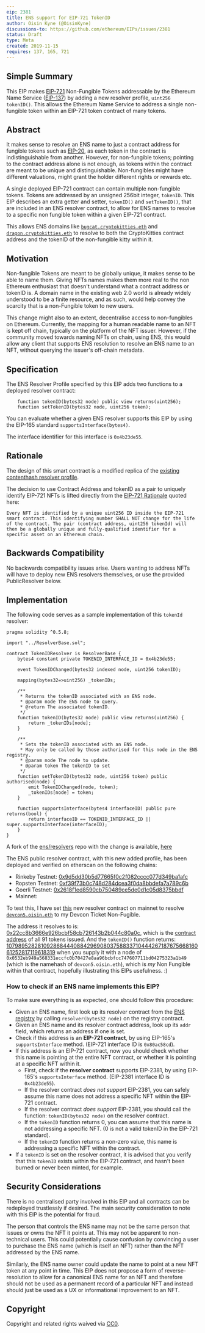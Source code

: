 ```yaml
---
eip: 2381
title: ENS support for EIP-721 TokenID
author: Oisin Kyne (@OisinKyne)
discussions-to: https://github.com/ethereum/EIPs/issues/2381
status: Draft
type: Meta
created: 2019-11-15
requires: 137, 165, 721
---
```


## Simple Summary

This EIP makes [EIP-721](https://eips.ethereum.org/EIPS/eip-721) Non-Fungible Tokens addressable by the Ethereum Name Service ([EIP-137](https://eips.ethereum.org/EIPS/eip-137)) by adding a new resolver profile, `uint256 tokenID()`. This allows the Ethereum Name Service to address a single non-fungible token within an EIP-721 token contract of many tokens.

## Abstract

It makes sense to resolve an ENS name to just a contract address for fungible tokens such as [EIP-20](https://eips.ethereum.org/EIPS/eip-20), as each token in the contract is indistinguishable from another. However, for non-fungible tokens; pointing to the contract address alone is not enough, as tokens within the contract are meant to be unique and distinguishable. Non-fungibles might have different valuations, might grant the holder different rights or rewards etc.

A single deployed EIP-721 contract can contain multiple non-fungible tokens. Tokens are addressed by an unsigned 256bit integer, `tokenID`. This EIP describes an extra getter and setter, `tokenID()` and `setTokenID()`, that are included in an ENS resolver contract, to allow for ENS names to resolve to a specific non fungible token within a given EIP-721 contract.

This allows ENS domains like [`bugcat.cryptokitties.eth`](https://www.cryptokitties.co/kitty/101) and [`dragon.cryptokitties.eth`](https://www.cryptokitties.co/kitty/896775) to resolve to both the CryptoKitties contract address and the tokenID of the non-fungible kitty within it.

## Motivation

Non-fungible Tokens are meant to be globally unique, it makes sense to be able to name them. Giving NFTs names makes them more real to the non Ethereum enthusiast that doesn't understand what a contract address or tokenID is. A domain name in the existing web 2.0 world is already widely understood to be a finite resource, and as such, would help convey the scarcity that is a non-Fungible token to new users.

This change might also to an extent, decentralise access to non-fungibles on Ethereum. Currently, the mapping for a human readable name to an NFT is kept off chain, typically on the platform of the NFT issuer. However, if the community moved towards naming NFTs on chain, using ENS, this would allow any client that supports ENS resolution to resolve an ENS name to an NFT, without querying the issuer's off-chain metadata.

## Specification

The ENS Resolver Profile specified by this EIP adds two functions to a deployed resolver contract:

```
    function tokenID(bytes32 node) public view returns(uint256);
    function setTokenID(bytes32 node, uint256 token);
```

You can evaluate whether a given ENS resolver supports this EIP by using the EIP-165 standard `supportsInterface(bytes4)`.

The interface identifier for this interface is `0x4b23de55`.

## Rationale

The design of this smart contract is a modified replica of the [existing contenthash resolver profile](https://github.com/ensdomains/resolvers/blob/master/contracts/profiles/ContentHashResolver.sol).

The decision to use Contract Address and tokenID as a pair to uniquely identify EIP-721 NFTs is lifted directly from the [EIP-721 Rationale](https://github.com/ethereum/EIPs/blob/master/EIPS/eip-721.md#rationale) quoted here:

    Every NFT is identified by a unique uint256 ID inside the EIP-721 smart contract. This identifying number SHALL NOT change for the life of the contract. The pair (contract address, uint256 tokenId) will then be a globally unique and fully-qualified identifier for a specific asset on an Ethereum chain.

## Backwards Compatibility

No backwards compatibility issues arise. Users wanting to address NFTs will have to deploy new ENS resolvers themselves, or use the provided PublicResolver below.

## Implementation

The following code serves as a sample implementation of this `tokenId` resolver:

```solidity
pragma solidity ^0.5.8;

import "../ResolverBase.sol";

contract TokenIDResolver is ResolverBase {
    bytes4 constant private TOKENID_INTERFACE_ID = 0x4b23de55;

    event TokenIDChanged(bytes32 indexed node, uint256 tokenID);

    mapping(bytes32=>uint256) _tokenIDs;

    /**
     * Returns the tokenID associated with an ENS node.
     * @param node The ENS node to query.
     * @return The associated tokenID.
     */
    function tokenID(bytes32 node) public view returns(uint256) {
        return _tokenIDs[node];
    }

    /**
     * Sets the tokenID associated with an ENS node.
     * May only be called by those authorised for this node in the ENS registry.
     * @param node The node to update.
     * @param token The tokenID to set
     */
    function setTokenID(bytes32 node, uint256 token) public authorised(node) {
        emit TokenIDChanged(node, token);
        _tokenIDs[node] = token;
    }

    function supportsInterface(bytes4 interfaceID) public pure returns(bool) {
        return interfaceID == TOKENID_INTERFACE_ID || super.supportsInterface(interfaceID);
    }
}
```

A fork of the [ens/resolvers](https://github.com/ensdomains/resolvers) repo with the change is available, [here](https://github.com/OisinKyne/resolvers/blob/master/contracts/profiles/TokenIDResolver.sol)

The ENS public resolver contract, with this new added profile, has been deployed and verified on etherscan on the following chains:

- Rinkeby Testnet: [0x9d5dd30b5d77665f0c2f082cccc077d349ba1afc](https://rinkeby.etherscan.io/address/0x9d5dd30b5d77665f0c2f082cccc077d349ba1afc)
- Ropsten Testnet: [0xf39f73b0c748d284dcea3f0da8bbdefa7a789c6b](https://ropsten.etherscan.io/address/0xf39f73b0c748d284dcea3f0da8bbdefa7a789c6b)
- Goerli Testnet: [0x2618f1ed8590cb750489ce5de0d1c05d8375bbdf](https://goerli.etherscan.io/address/0x2618f1ed8590cb750489ce5de0d1c05d8375bbdf)
- Mainnet: <!-- Will redeploy shortly, needs to be pointed at the migrated ENS registry. [0x888aB947Cb7135DC25D4936E9a49b4e2bcDEa467](https://etherscan.io/address/0x888ab947cb7135dc25d4936e9a49b4e2bcdea467)-->

To test this, I have set [this](https://etherscan.io/address/0x888ab947cb7135dc25d4936e9a49b4e2bcdea467) new resolver contract on mainnet to resolve [`devcon5.oisin.eth`](https://etherscan.io/enslookup?q=devcon5.oisin.eth) to my Devcon Ticket Non-Fugible.

The address it resolves to is:
[0x22cc8b3666e926bcbf58cb726143b2b044c80a0c](https://etherscan.io/token/0x22cc8b3666e926bcbf58cb726143b2b044c80a0c), which is the [contract address](https://etherscan.io/token/0x22cc8b3666e926bcbf58cb726143b2b044c80a0c) of all 91 tokens issued.
And the `tokenID()` function returns:
[10798952828109286844408842969080375883371044426718767566816061252817119618319](https://etherscan.io/token/0x22cc8b3666e926bcbf58cb726143b2b044c80a0c?a=10798952828109286844408842969080375883371044426718767566816061252817119618319) when you supply it with a node of `0x0532eb949a568331eccfc0b70427e8aa96bcbfcc747607711bd04275323a1b49` (which is the namehash of `devcon5.oisin.eth`), which is _my_ Non Fungible within that contract, hopefully illustrating this EIPs usefulness. :)

### How to check if an ENS name implements this EIP?

To make sure everything is as expected, one should follow this procedure:

- Given an ENS name, first look up its resolver contract from the [ENS registry](https://docs.ens.domains/contract-api-reference/ens) by calling `resolver(bytes32 node)` on the registry contract.
- Given an ENS name and its resolver contract address, look up its `addr` field, which returns an address if one is set.
- Check if this address is an **EIP-721 contract**, by using EIP-165's `supportsInterface` method. (EIP-721 interface ID is `0x80ac58cd`).
- If this address is an EIP-721 contract, now you should check whether this name is pointing at the entire NFT contract, or whether it is pointing at a specific NFT within it. 
    - First, check if the **resolver contract** supports EIP-2381, by using EIP-165's `supportsInterface` method. (EIP-2381 interface ID is `0x4b23de55`).
    - If the resolver contract *does not support* EIP-2381, you can safely assume this name does not address a specific NFT within the EIP-721 contract.
    - If the resolver contract *does support* EIP-2381, you should call the function: `tokenID(bytes32 node)` on the resolver contract.
    - If the `tokenID` function returns 0, you can assume that this name is not addressing a specific NFT. (0 is not a valid tokenID in the EIP-721 standard).
    - If the `tokenID` function returns a non-zero value, this name is addressing a specific NFT within the contract.
- If a `tokenID` is set on the resolver contract, it is advised that you verify that this `tokenID` exists within the EIP-721 contract, and hasn't been burned or never been minted, for example. 


## Security Considerations

There is no centralised party involved in this EIP and all contracts can be redeployed trustlessly if desired. The main security consideration to note with this EIP is the potential for fraud. 

The person that controls the ENS name may not be the same person that issues or owns the NFT it points at. This may not be apparent to non-technical users. This could potentially cause confusion by convincing a user to purchase the ENS name (which is itself an NFT) rather than the NFT addressed by the ENS name. 

Similarly, the ENS name owner could update the name to point at a new NFT token at any point in time. This EIP does not propose a form of reverse-resolution to allow for a canonical ENS name for an NFT and therefore should not be used as a permanent record of a particular NFT and instead should just be used as a UX or informational improvement to an NFT. 


## Copyright

Copyright and related rights waived via [CC0](https://creativecommons.org/publicdomain/zero/1.0/).
